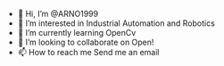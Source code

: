 - 👋 Hi, I’m @ARNO1999
- 👀 I’m interested in Industrial Automation and Robotics
- 🌱 I’m currently learning OpenCv
- 💞️ I’m looking to collaborate on Open!
- 📫 How to reach me Send me an email

<!---
ARNO1999/ARNO1999 is a ✨ special ✨ repository because its `README.md` (this file) appears on your GitHub profile.
You can click the Preview link to take a look at your changes.
--->
